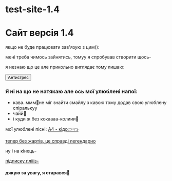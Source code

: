# test-site-1.4
<!DOCTYPE html>
<html>
<body>
    <!----- Хедери ------->
    <h1>Сайт версія 1.4</h1>
    <p>якщо не буде працювати зав'язую з цим)):</p>
    <p>мені треба чимось зайнятись, томуу я спробував створити щось-</p>
    <p>я незнаю що це але прикольно виглядає тому лишаю:</p>
    <button>Антистрес</button>
    <h3>Я ні на що не натякаю але ось мої улюблені напої:</h3>
    <ul>
        <li>кава..ммм&#127845;не міг знайти смайлу з кавою тому додав свою улюблену спіралькуу</li>
        <li>чайй&#129325;</li>
        <li>і куди ж без кокаааа-колиии&#129322;</li>
    </ul
        <h3>мої улюблені пісні:</h3>
<a href="https://www.youtube.com/watch?v=MF_cYq4EixU">А4 - кідс&#128073;&#128072;</a>
<p></p>
<a href="https://www.youtube.com/watch?v=hTWKbfoikeg">тепер без жартів, це справді легендарно</a>
<p>ну і на кінець-</p>
<a href="https://www.youtube.com/channel/UC2tsySbe9TNrI-xh2lximHA">підписку пліііз-</a>  
<h4>дякую за увагу, я старався&#128155;</h4>
</html>
